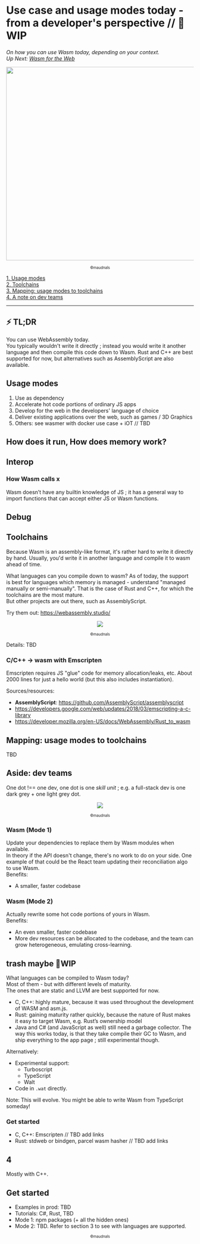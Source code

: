 # Use case and usage modes today - from a developer's perspective // 🚧WIP

_On how you can use Wasm today, depending on your context._  
 _Up Next: [Wasm for the Web](https://github.com/maudnals/wasm-nano-handbook/blob/master/4-wasm-web.md)_

<p align="center">
<img width="520" src="https://raw.githubusercontent.com/maudnals/wasm-nano-handbook/master/img/use.jpg">   
 	<div align="center"><sub><sup>©maudnals</sup></sub></div> 
</p>

[1. Usage modes](https://github.com/maudnals/wasm-nano-handbook/blob/master/3-wasm-use.md#usage-modes)  
[2. Toolchains](https://github.com/maudnals/wasm-nano-handbook/blob/master/3-wasm-use.md#toolchains)  
[3. Mapping: usage modes to toolchains](https://github.com/maudnals/wasm-nano-handbook/blob/master/3-wasm-use.md#mapping-usage-modes-to-toolchains)  
[4. A note on dev teams](https://github.com/maudnals/wasm-nano-handbook/blob/master/3-wasm-use.md#a-note-on-dev-teams)

---

## ⚡ TL;DR

You can use WebAssembly today.  
You typically wouldn't write it directly ; instead you would write it another language and then compile this code down to Wasm. Rust and C++ are best supported for now, but alternatives such as AssemblyScript are also available. 

## Usage modes

1. Use as dependency
2. Accelerate hot code portions of ordinary JS apps
3. Develop for the web in the developers' language of choice
4. Deliver existing applications over the web, such as games / 3D Graphics
5. Others: see wasmer with docker use case + iOT // TBD

## How does it run, How does memory work?

## Interop

### How Wasm calls x

Wasm doesn’t have any built­in knowledge of JS ; it has a general way to import functions that can accept either JS or Wasm functions.

## Debug

## Toolchains

Because Wasm is an assembly-like format, it's rather hard to write it directly by hand. Usually, you'd write it in another language and compile it to wasm ahead of time.

What languages can you compile down to wasm?
As of today, the support is best for languages which memory is managed - understand "managed manually or semi-manually". That is the case of Rust and C++, for which the toolchains are the most mature.  
But other projects are out there, such as AssemblyScript.

Try them out: https://webassembly.studio/

<p align="center">
<img with="200" src="https://raw.githubusercontent.com/maudnals/wasm-nano-handbook/master/img/toolchains-4.jpg"> 
<div align="center"><sub><sup>©maudnals</sup></sub></div> 
</p>

Details: TBD

### C/C++ -> wasm with Emscripten

Emscripten requires JS "glue" code for memory allocation/leaks, etc. About 2000 lines for just a hello world (but this also includes instantiation).

Sources/resources:

- **AssemblyScript**: https://github.com/AssemblyScript/assemblyscript
- https://developers.google.com/web/updates/2018/03/emscripting-a-c-library
- https://developer.mozilla.org/en-US/docs/WebAssembly/Rust_to_wasm

## Mapping: usage modes to toolchains

TBD

## Aside: dev teams

One dot !== one dev, one dot is one _skill unit_ ; e.g. a full-stack dev is one dark grey + one light grey dot.

<p align="center">
<img with="200" src="https://raw.githubusercontent.com/maudnals/wasm-nano-handbook/master/img/wasm-use-case.png"> 
<div align="center"><sub><sup>©maudnals</sup></sub></div> 
</p>

### Wasm (Mode 1)

Update your dependencies to replace them by Wasm modules when available.  
In theory if the API doesn't change, there's no work to do on your side. One example of that could be the React team updating their reconciliation algo to use Wasm.  
Benefits:

- A smaller, faster codebase

### Wasm (Mode 2)

Actually rewrite some hot code portions of yours in Wasm.  
Benefits:

- An even smaller, faster codebase
- More dev resources can be allocated to the codebase, and the team can grow heterogeneous, emulating cross-learning.

## trash maybe 🚧WIP

What languages can be compiled to Wasm today?  
Most of them - but with different levels of maturity.  
The ones that are static and LLVM are best supported for now.

- C, C++: highly mature, because it was used throughout the development of WASM and asm.js.
- Rust: gaining maturity rather quickly, because the nature of Rust makes it easy to target Wasm, e.g. Rust’s ownership model
- Java and C# (and JavaScript as well) still need a garbage collector. The way this works today, is that they take compile their GC to Wasm, and ship everything to the app page ; still experimental though.

Alternatively:

- Experimental support:
  - Turboscript
  - TypeScript
  - Walt
- Code in `.wat` directly.

Note: This will evolve. You might be able to write Wasm from TypeScript someday!

### Get started

- C, C++: Emscripten // TBD add links
- Rust: stdweb or bindgen, parcel wasm hasher // TBD add links

## 4

Mostly with C++.

## Get started

- Examples in prod: TBD
- Tutorials: C#, Rust, TBD
- Mode 1: npm packages (+ all the hidden ones)
- Mode 2: TBD. Refer to section 3 to see with languages are supported.

<div align="center"><sub><sup>©maudnals</sup></sub></div>
